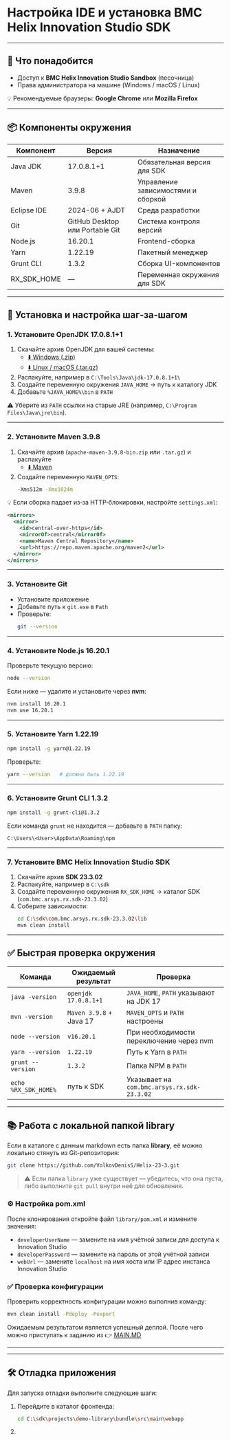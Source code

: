 # Настройка IDE и установка BMC Helix Innovation Studio SDK
---

## 🔧 Что понадобится

- Доступ к **BMC Helix Innovation Studio Sandbox** (песочница)
- Права администратора на машине (Windows / macOS / Linux)

💡 Рекомендуемые браузеры: **Google Chrome** или **Mozilla Firefox**

---

## 📦 Компоненты окружения

| Компонент | Версия | Назначение |
|-----------|---------|------------|
| Java JDK  | 17.0.8.1+1 | Обязательная версия для SDK |
| Maven     | 3.9.8 | Управление зависимостями и сборкой |
| Eclipse IDE | 2024-06 + AJDT | Среда разработки |
| Git       | GitHub Desktop или Portable Git | Система контроля версий |
| Node.js   | 16.20.1 | Frontend-сборка |
| Yarn      | 1.22.19 | Пакетный менеджер |
| Grunt CLI | 1.3.2 | Сборка UI-компонентов |
| RX_SDK_HOME | — | Переменная окружения для SDK |

---

## 🚀 Установка и настройка шаг‑за‑шагом

### 1. Установите OpenJDK 17.0.8.1+1

1. Скачайте архив OpenJDK для вашей системы:
   - [⬇️ Windows (.zip)](https://github.com/adoptium/temurin17-binaries/releases/download/jdk-17.0.8.1%2B1/OpenJDK17U-jdk_x64_windows_hotspot_17.0.8.1_1.zip)
   - [⬇️ Linux / macOS (.tar.gz)](https://github.com/adoptium/temurin17-binaries/releases/download/jdk-17.0.8.1%2B1/OpenJDK17U-jdk_x64_mac_hotspot_17.0.8.1_1.tar.gz)
2. Распакуйте, например в `C:\Tools\Java\jdk-17.0.8.1+1\`
3. Создайте переменную окружения `JAVA_HOME` → путь к каталогу JDK
4. Добавьте `%JAVA_HOME%\bin` в `PATH`

⚠️ Уберите из `PATH` ссылки на старые JRE (например, `C:\Program Files\Java\jre\bin`).

---

### 2. Установите Maven 3.9.8

1. Скачайте архив (`apache-maven-3.9.8-bin.zip` или `.tar.gz`) и распакуйте
   - [⬇️ Maven](https://archive.apache.org/dist/maven/maven-3/3.9.8/binaries/)
2. Создайте переменную `MAVEN_OPTS`:
   ```bash
   -Xms512m -Xmx1024m
   ```

💡 Если сборка падает из‑за HTTP‑блокировки, настройте `settings.xml`:
```xml
<mirrors>
  <mirror>
    <id>central-over-https</id>
    <mirrorOf>central</mirrorOf>
    <name>Maven Central Repository</name>
    <url>https://repo.maven.apache.org/maven2</url>
  </mirror>
</mirrors>
```

---

### 3. Установите Git

- Установите приложение
- Добавьте путь к `git.exe` в `Path`
- Проверьте:
  ```bash
  git --version
  ```
---

### 4. Установите Node.js 16.20.1

Проверьте текущую версию:
```bash
node --version
```

Если ниже — удалите и установите через **nvm**:
```bash
nvm install 16.20.1
nvm use 16.20.1
```

---

### 5. Установите Yarn 1.22.19

```bash
npm install -g yarn@1.22.19
```

Проверьте:
```bash
yarn --version   # должно быть 1.22.19
```

---

### 6. Установите Grunt CLI 1.3.2

```bash
npm install -g grunt-cli@1.3.2
```

Если команда `grunt` не находится — добавьте в `PATH` папку:
```
C:\Users\<User>\AppData\Roaming\npm
```

---

### 7. Установите BMC Helix Innovation Studio SDK

1. Скачайте архив **SDK 23.3.02**
2. Распакуйте, например в `C:\sdk`
3. Создайте переменную окружения `RX_SDK_HOME` → каталог SDK (`com.bmc.arsys.rx.sdk-23.3.02`)
4. Соберите зависимости:
   ```bash
   cd C:\sdk\com.bmc.arsys.rx.sdk-23.3.02\lib
   mvn clean install
   ```


---

## ✅ Быстрая проверка окружения

| Команда | Ожидаемый результат | Проверка |
|---------|----------------------|----------|
| `java -version` | `openjdk 17.0.8.1+1` | `JAVA_HOME`, `PATH` указывают на JDK 17 |
| `mvn -version`  | `Maven 3.9.8` + Java 17 | `MAVEN_OPTS` и `PATH` настроены |
| `node --version` | `v16.20.1` | При необходимости переключение через nvm |
| `yarn --version` | `1.22.19` | Путь к Yarn в `PATH` |
| `grunt --version` | `1.3.2` | Папка NPM в `PATH` |
| `echo %RX_SDK_HOME%` | путь к SDK | Указывает на `com.bmc.arsys.rx.sdk-23.3.02` |

---

## 📚 Работа с локальной папкой library

Если в каталоге с данным markdown есть папка **library**, её можно локально стянуть из Git-репозитория:

```bash
git clone https://github.com/VolkovDenisS/Helix-23-3.git
```

> ⚠️ Если папка `library` уже существует — убедитесь, что она пуста, либо выполните `git pull` внутри неё для обновления.

### ⚙️ Настройка pom.xml

После клонирования откройте файл `library/pom.xml` и измените значения:

- `developerUserName` — замените на имя учётной записи для доступа к Innovation Studio
- `developerPassword` — замените на пароль от этой учётной записи
- `webUrl` — замените `localhost` на имя хоста или IP адрес инстанса Innovation Studio

### ✅ Проверка конфигурации

Проверить корректность конфигурации можно выполнив команду:

```bash
mvn clean install -Pdeploy -Pexport
```

Ожидаемым результатом является успешный деплой.
После чего можно приступать к заданию из 👉 [MAIN.MD](./MAIN.MD)

---

---

## 🛠️ Отладка приложения

Для запуска отладки выполните следующие шаги:

1. Перейдите в каталог фронтенда:
   ```bash
   cd C:\sdk\projects\demo-library\bundle\src\main\webapp
2. ```npm start -apihost="127.0.0.1"


